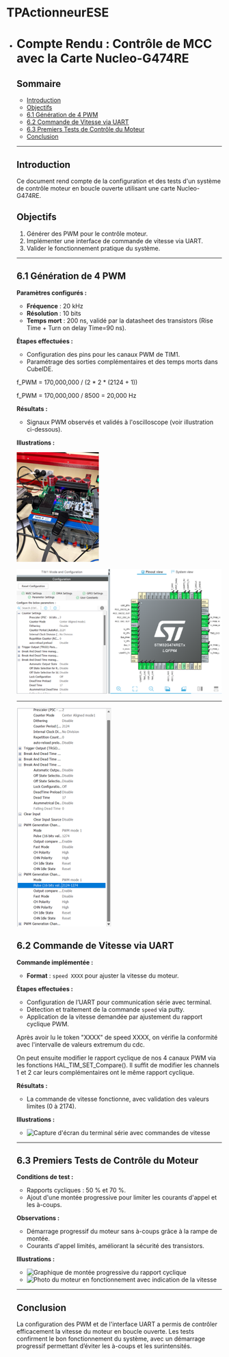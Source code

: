 # TPActionneurESE

- # Compte Rendu : Contrôle de MCC avec la Carte Nucleo-G474RE

  ## Sommaire
  - [Introduction](#introduction)
  - [Objectifs](#objectifs)
  - [6.1 Génération de 4 PWM](#61-génération-de-4-pwm)
  - [6.2 Commande de Vitesse via UART](#62-commande-de-vitesse-via-uart)
  - [6.3 Premiers Tests de Contrôle du Moteur](#63-premiers-tests-de-contrôle-du-moteur)
  - [Conclusion](#conclusion)

  ---

  ## Introduction

  Ce document rend compte de la configuration et des tests d'un système de contrôle moteur en boucle ouverte utilisant une carte Nucleo-G474RE.

  ## Objectifs

  1. Générer des PWM pour le contrôle moteur.
  2. Implémenter une interface de commande de vitesse via UART.
  3. Valider le fonctionnement pratique du système.

  ---

  ## 6.1 Génération de 4 PWM

  **Paramètres configurés :**
  - **Fréquence** : 20 kHz
  - **Résolution** : 10 bits
  - **Temps mort** : 200 ns, validé par la datasheet des transistors (Rise Time + Turn on delay Time=90 ns).

  **Étapes effectuées :**
  - Configuration des pins pour les canaux PWM de TIM1.
  - Paramétrage des sorties complémentaires et des temps morts dans CubeIDE.

  

  f_PWM = 170,000,000 / (2 * 2 * (2124 + 1))

  

  f_PWM = 170,000,000 / 8500 = 20,000 Hz

  **Résultats :**
  - Signaux PWM observés et validés à l'oscilloscope (voir illustration ci-dessous).

  **Illustrations :**

  <img src="./WhatsApp%20Image%202024-11-06%20at%2019.20.49-1730977352039-2.jpeg" alt="WhatsApp Image 2024-11-06 at 19.20.49" style="zoom: 25%;" />

  ![image-20241107120818936](./image-20241107120818936.png)

  ---

  <img src="./image-20241107183303442.png" alt="image-20241107183303442" style="zoom: 50%;" />

  ## 6.2 Commande de Vitesse via UART
  
  **Commande implémentée :**
  - **Format** : `speed XXXX` pour ajuster la vitesse du moteur.
  
  **Étapes effectuées :**
  
  - Configuration de l’UART pour communication série avec terminal.
  - Détection et traitement de la commande `speed` via putty.
  - Application de la vitesse demandée par ajustement du rapport cyclique PWM.

  

  Après avoir lu le token "XXXX" de speed XXXX, on vérifie la conformité avec l'intervalle de valeurs extremum du cdc.

  On peut ensuite modifier le rapport cyclique de nos 4 canaux PWM via les fonctions HAL_TIM_SET_Compare(). Il suffit de modifier les channels 1 et 2 car leurs complémentaires ont le même rapport cyclique.

  

  
  
  **Résultats :**

  - La commande de vitesse fonctionne, avec validation des valeurs limites (0 à 2174).
  
  

  **Illustrations :**
  
  - ![Capture d'écran du terminal série avec commandes de vitesse](lien_image)

  ---

  ## 6.3 Premiers Tests de Contrôle du Moteur

  **Conditions de test :**
  - Rapports cycliques : 50 % et 70 %.
  - Ajout d'une montée progressive pour limiter les courants d'appel et les à-coups.

  **Observations :**
  - Démarrage progressif du moteur sans à-coups grâce à la rampe de montée.
  - Courants d'appel limités, améliorant la sécurité des transistors.
  
  **Illustrations :**
  - ![Graphique de montée progressive du rapport cyclique](lien_image)
  - ![Photo du moteur en fonctionnement avec indication de la vitesse](lien_image)
  
  ---
  
  ## Conclusion
  
  La configuration des PWM et de l'interface UART a permis de contrôler efficacement la vitesse du moteur en boucle ouverte. Les tests confirment le bon fonctionnement du système, avec un démarrage progressif permettant d’éviter les à-coups et les surintensités.
  
  
  
  
